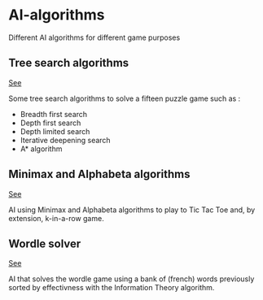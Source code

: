 # AI-algorithms

Different AI algorithms for different game purposes

## Tree search algorithms

[See](tree_search_algorithms/)

Some tree search algorithms to solve a fifteen puzzle game such as :
- Breadth first search
- Depth first search
- Depth limited search
- Iterative deepening search
- A* algorithm

## Minimax and Alphabeta algorithms

[See](minimax_alphabeta_algorithms/)

AI using Minimax and Alphabeta algorithms to play to Tic Tac Toe and, by extension, k-in-a-row game.

## Wordle solver

[See](wordle_solver/)

AI that solves the wordle game using a bank of (french) words previously sorted by effectivness with the Information Theory algorithm.
